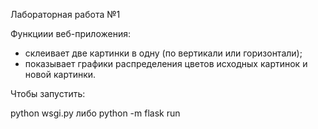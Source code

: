 Лабораторная работа №1

Функциии веб-приложения:
* склеивает две картинки в одну (по вертикали или горизонтали);
* показывает графики распределения цветов исходных картинок и новой картинки.

Чтобы запустить:

python wsgi.py
либо
python -m flask run